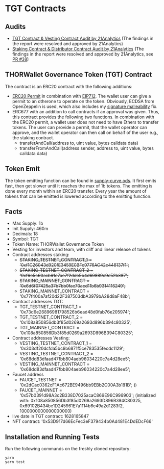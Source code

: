 # TGT Contracts

## Audits

* [TGT Contract & Vesting Contract Audit by 21Analytics](audits/THORWallet_audit_report.pdf)
(The findings in the report were resolved and approved by 21Analytics)
* [Staking Contract & Distributor Contract Audit by 21Analytics](audits/THORWallet_Staking_Distributor_audit_report.pdf)
(The findings in the report were resolved and approved by 21Analytics, see [PR #38](https://github.com/THORWallet/smartcontract/pull/38))

## THORWallet Governance Token (TGT) Contract

The contract is an ERC20 contract with the following additions:

* [ERC20 Permit](https://github.com/OpenZeppelin/openzeppelin-contracts/blob/master/contracts/token/ERC20/extensions/draft-IERC20Permit.sol)
  in combination with [EIP712](https://eips.ethereum.org/EIPS/eip-712). The wallet user can give a permit to an otherone
  to operate on the token. Obviously, ECDSA from OpenZeppelin is used, which also includes
  my [signature malleability](https://github.com/OpenZeppelin/openzeppelin-contracts/pull/1622) fix.
* ERC677 with an addition to call contracts if an approval was given. Thus, this contract provides the following two
  functions. In combination with the ERC20 permit, a wallet user does not need to have Ethers to transfer tokens. The
  user can provide a permit, that the wallet operator can approve, and the wallet operator can then call on behalf of
  the user e.g., the staking contract.
    * transferAndCall(address to, uint value, bytes calldata data)
    * transferFromAndCall(address sender, address to, uint value, bytes calldata data)

## Token Emit

The token emitting function can be found in [supply-curve.ods](supply-curve.ods). It first emits fast, then get slower
until it reaches the max of 1b tokens. The emitting is done every month within an ERC20 transfer. Every year the amount
of tokens that can be emitted is lowered according to the emitting function.

## Facts

* Max Supply: 1b
* Init Supply: 460m
* Decimals: 18
* Symbol: TGT
* Token Name: THORWallet Governance Token
* Vesting for investors and team, with cliff and linear release of tokens
* Contract addresses staking:
  * ~~STAKING_TESTNET_CONTRACT_1 = '0xf1C26043d920fE3459E0BFe9776AC42c448137f1';~~
  * ~~STAKING_TESTNET_CONTRACT_2 = '0xf6e5c60acb61c7ae7f2dde5b4d69889c9c52b387';~~
  * ~~STAKING_MAINNET_CONTRACT = '0x6d6f07425a37b7bb0fae70acd11b6b9314116249';~~
  * STAKING_MAINNET_CONTRACT = '0x77f400a7af20d22F387503dbA3979bA28d8aF48b';
* Contract addresses TGT:
  * TGT_TESTNET_CONTRACT_1 = '0x73d6e26896981798526b6ead48d0fab76e205974';
  * TGT_TESTNET_CONTRACT_2 = '0x108a850856db3f85d0269a2693d896b394c80325';
  * TGT_MAINNET_CONTRACT = '0x108a850856Db3f85d0269a2693D896B394C80325';
* Contract addresses Vesting:
  * VESTING_TESTNET_CONTRACT_1 = '0x303df20dcfda5bc9b6871f5ce783535fecdc1129';
  * VESTING_TESTNET_CONTRACT_2 = '0x68dd83dfaad47fbb804aeb96034220c7a4d28ee5';
  * VESTING_MAINNET_CONTRACT = '0x68dd83dfaad47fbb804aeb96034220c7a4d28ee5';
* Faucet address
  * FAUCET_TESTNET = '0x2dCac0362cF1Ac672BE9496bb9EBb2C00A3b181B'; ()
  * FAUCET_MAINNET = '0x57b0391d98A3c2B338D7025acaC869E96C996903'; (initialized with: 0x108a850856Db3f85d0269a2693D896B394C80325, 0x69102B434be1D245961E7a1114b6e49a2d1283f2, 1000000000000000000)
* live date in TGT contract: 1628165847
* NFT contract: '0x53D917d66EcFec3eF379434b0Ad481E4DdEDcF66'

## Installation and Running Tests

Run the following commands on the freshly cloned repository:

```
yarn
yarn test
```
